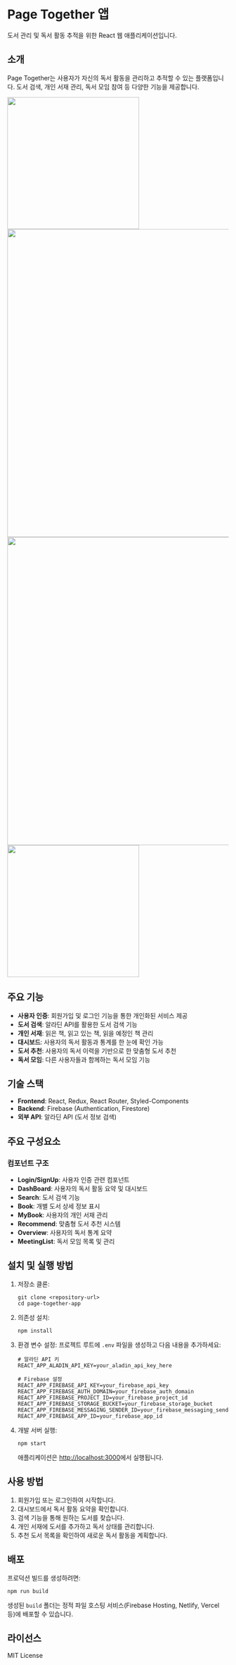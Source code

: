 # Page Together 앱

도서 관리 및 독서 활동 추적을 위한 React 웹 애플리케이션입니다.

## 소개

Page Together는 사용자가 자신의 독서 활동을 관리하고 추적할 수 있는 플랫폼입니다. 도서 검색, 개인 서재 관리, 독서 모임 참여 등 다양한 기능을 제공합니다.

<img src="https://github.com/user-attachments/assets/1936ceb5-6b20-453f-b964-1185c06aa3da" width="300">

<img src="https://github.com/user-attachments/assets/11a68de8-5605-4219-857f-48b94f1b14d0" width="700">
<img src="https://github.com/user-attachments/assets/a60e3d0a-63fa-4fc0-96e9-a0b0e0d5daeb" width="700">
<img src="https://github.com/user-attachments/assets/17057feb-05d0-4d02-ad64-244e92ca89a5" width="300">


## 주요 기능

- **사용자 인증**: 회원가입 및 로그인 기능을 통한 개인화된 서비스 제공
- **도서 검색**: 알라딘 API를 활용한 도서 검색 기능
- **개인 서재**: 읽은 책, 읽고 있는 책, 읽을 예정인 책 관리
- **대시보드**: 사용자의 독서 활동과 통계를 한 눈에 확인 가능
- **도서 추천**: 사용자의 독서 이력을 기반으로 한 맞춤형 도서 추천
- **독서 모임**: 다른 사용자들과 함께하는 독서 모임 기능

## 기술 스택

- **Frontend**: React, Redux, React Router, Styled-Components
- **Backend**: Firebase (Authentication, Firestore)
- **외부 API**: 알라딘 API (도서 정보 검색)

## 주요 구성요소

### 컴포넌트 구조

- **Login/SignUp**: 사용자 인증 관련 컴포넌트
- **DashBoard**: 사용자의 독서 활동 요약 및 대시보드
- **Search**: 도서 검색 기능
- **Book**: 개별 도서 상세 정보 표시
- **MyBook**: 사용자의 개인 서재 관리
- **Recommend**: 맞춤형 도서 추천 시스템
- **Overview**: 사용자의 독서 통계 요약
- **MeetingList**: 독서 모임 목록 및 관리

## 설치 및 실행 방법

1. 저장소 클론:
   ```
   git clone <repository-url>
   cd page-together-app
   ```

2. 의존성 설치:
   ```
   npm install
   ```

3. 환경 변수 설정:
   프로젝트 루트에 `.env` 파일을 생성하고 다음 내용을 추가하세요:
   ```
   # 알라딘 API 키
   REACT_APP_ALADIN_API_KEY=your_aladin_api_key_here

   # Firebase 설정
   REACT_APP_FIREBASE_API_KEY=your_firebase_api_key
   REACT_APP_FIREBASE_AUTH_DOMAIN=your_firebase_auth_domain
   REACT_APP_FIREBASE_PROJECT_ID=your_firebase_project_id
   REACT_APP_FIREBASE_STORAGE_BUCKET=your_firebase_storage_bucket
   REACT_APP_FIREBASE_MESSAGING_SENDER_ID=your_firebase_messaging_sender_id
   REACT_APP_FIREBASE_APP_ID=your_firebase_app_id
   ```

4. 개발 서버 실행:
   ```
   npm start
   ```
   애플리케이션은 [http://localhost:3000](http://localhost:3000)에서 실행됩니다.

## 사용 방법

1. 회원가입 또는 로그인하여 시작합니다.
2. 대시보드에서 독서 활동 요약을 확인합니다.
3. 검색 기능을 통해 원하는 도서를 찾습니다.
4. 개인 서재에 도서를 추가하고 독서 상태를 관리합니다.
5. 추천 도서 목록을 확인하여 새로운 독서 활동을 계획합니다.

## 배포

프로덕션 빌드를 생성하려면:
```
npm run build
```

생성된 `build` 폴더는 정적 파일 호스팅 서비스(Firebase Hosting, Netlify, Vercel 등)에 배포할 수 있습니다.

## 라이선스

MIT License
